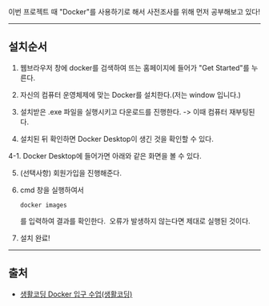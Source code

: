 <p>이번 프로젝트 때 &quot;Docker&quot;를 사용하기로 해서 사전조사를 위해 먼저 공부해보고 있다!</p>
<hr />
<h2 id="설치순서">설치순서</h2>
<ol>
<li><p>웹브라우저 창에 docker를 검색하여 뜨는 홈페이지에 들어가 &quot;Get Started&quot;를 누른다.
<img alt="" src="https://velog.velcdn.com/images/ju_hyanghyang/post/37470ebe-def4-4c18-b47e-4346837a2ff9/image.png" /></p>
</li>
<li><p>자신의 컴퓨터 운영체제에 맞는 Docker를 설치한다.(저는 window 입니다.)
<img alt="" src="https://velog.velcdn.com/images/ju_hyanghyang/post/253baf42-7cfa-4e86-8ebb-0a4319c83aab/image.png" /></p>
</li>
<li><p>설치받은 .exe 파일을 실행시키고 다운로드를 진행한다. -&gt; 이때 컴퓨터 재부팅된다.</p>
</li>
<li><p>설치된 뒤 확인하면 Docker Desktop이 생긴 것을 확인할 수 있다.
<img alt="" src="https://velog.velcdn.com/images/ju_hyanghyang/post/e37d34e9-2c4d-4d0f-9f5f-b73e2c68e181/image.png" /></p>
</li>
</ol>
<p>4-1. Docker Desktop에 들어가면 아래와 같은 화면을 볼 수 있다.
<img alt="" src="https://velog.velcdn.com/images/ju_hyanghyang/post/9d764d61-2064-4ba3-b3c3-75f0bb754940/image.png" /></p>
<ol start="5">
<li><p>(선택사항) 회원가입을 진행해준다.</p>
</li>
<li><p>cmd 창을 실행하여서</p>
<pre><code>docker images</code></pre><p>를 입력하여 결과를 확인한다.
<img alt="" src="https://velog.velcdn.com/images/ju_hyanghyang/post/4ebff304-a1c6-45ae-a1fa-cac88fbea03b/image.png" />
오류가 발생하지 않는다면 제대로 실행된 것이다.</p>
</li>
<li><p>설치 완료!</p>
</li>
</ol>
<hr />
<h2 id="출처">출처</h2>
<ul>
<li><a href="https://youtube.com/playlist?list=PLuHgQVnccGMDeMJsGq2O-55Ymtx0IdKWf&amp;feature=shared">생활코딩 Docker 입구 수업(생활코딩)</a> </li>
</ul>